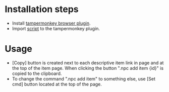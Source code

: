 # Installation steps
- Install [tampermonkey browser plugin](https://www.tampermonkey.net/).
- Import [script](wowhead_npc_add_item.js) to the tampermonkey plugin.

# Usage
- [Copy] button is created next to each descriptive item link in page and at the top of the item page. When clicking the button ".npc add item {id}" is copied to the clipboard.
- To change the command ".npc add item" to something else, use [Set cmd] button located at the top of the page.